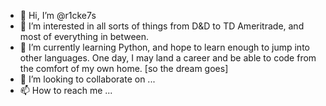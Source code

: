 - 👋 Hi, I’m @r1cke7s
- 👀 I’m interested in all sorts of things from D&D to TD Ameritrade,
and most of everything in between.
- 🌱 I’m currently learning Python, and hope to learn enough to jump
into other languages. One day, I may land a career and be able to code
 from the comfort of my own home. [so the dream goes]
- 💞️ I’m looking to collaborate on ...
- 📫 How to reach me ...

<!---
r1cke7s/r1cke7s is a ✨ special ✨ repository because its `README.md` (this file) appears on your GitHub profile.
You can click the Preview link to take a look at your changes.
--->
